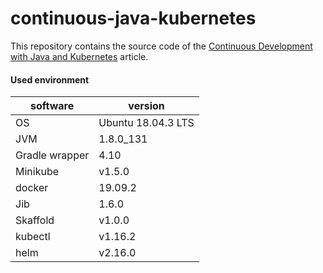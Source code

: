 # continuous-java-kubernetes

This repository contains the source code of the [Continuous Development with Java and Kubernetes](https://dev.to/pozo/continuous-development-with-java-and-kubernetes-3d08) article.

#### Used environment

| software| version|
|---|---|
| OS | Ubuntu 18.04.3 LTS |
| JVM | 1.8.0_131 |
| Gradle wrapper | 4.10 |
| Minikube | v1.5.0 |
| docker | 19.09.2 |
| Jib | 1.6.0 |
| Skaffold | v1.0.0 |
| kubectl | v1.16.2 |
| helm | v2.16.0 |
